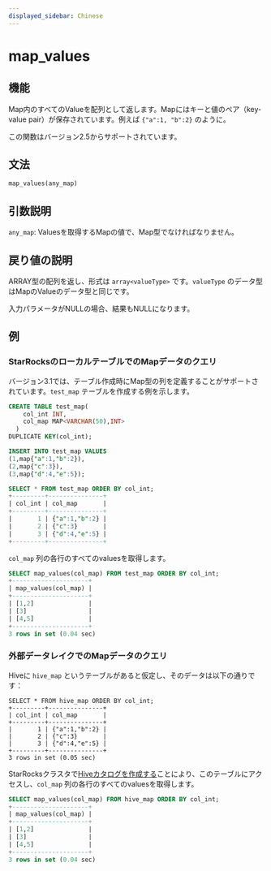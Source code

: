 ```yaml
---
displayed_sidebar: Chinese
---
```


# map_values

## 機能

Map内のすべてのValueを配列として返します。Mapにはキーと値のペア（key-value pair）が保存されています。例えば `{"a":1, "b":2}` のように。

この関数はバージョン2.5からサポートされています。

## 文法

```Haskell
map_values(any_map)
```

## 引数説明

`any_map`: Valuesを取得するMapの値で、Map型でなければなりません。

## 戻り値の説明

ARRAY型の配列を返し、形式は `array<valueType>` です。`valueType` のデータ型はMapのValueのデータ型と同じです。

入力パラメータがNULLの場合、結果もNULLになります。

## 例

### StarRocksのローカルテーブルでのMapデータのクエリ

バージョン3.1では、テーブル作成時にMap型の列を定義することがサポートされています。`test_map` テーブルを作成する例を示します。

```SQL
CREATE TABLE test_map(
    col_int INT,
    col_map MAP<VARCHAR(50),INT>
  )
DUPLICATE KEY(col_int);

INSERT INTO test_map VALUES
(1,map{"a":1,"b":2}),
(2,map{"c":3}),
(3,map{"d":4,"e":5});

SELECT * FROM test_map ORDER BY col_int;
+---------+---------------+
| col_int | col_map       |
+---------+---------------+
|       1 | {"a":1,"b":2} |
|       2 | {"c":3}       |
|       3 | {"d":4,"e":5} |
+---------+---------------+
```

`col_map` 列の各行のすべてのvaluesを取得します。

```SQL
SELECT map_values(col_map) FROM test_map ORDER BY col_int;
+---------------------+
| map_values(col_map) |
+---------------------+
| [1,2]               |
| [3]                 |
| [4,5]               |
+---------------------+
3 rows in set (0.04 sec)
```

### 外部データレイクでのMapデータのクエリ

Hiveに `hive_map` というテーブルがあると仮定し、そのデータは以下の通りです：

```Plain
SELECT * FROM hive_map ORDER BY col_int;
+---------+---------------+
| col_int | col_map       |
+---------+---------------+
|       1 | {"a":1,"b":2} |
|       2 | {"c":3}       |
|       3 | {"d":4,"e":5} |
+---------+---------------+
3 rows in set (0.05 sec)
```

StarRocksクラスタで[Hiveカタログを作成する](../../../data_source/catalog/hive_catalog.md#hive-カタログの作成)ことにより、このテーブルにアクセスし、`col_map` 列の各行のすべてのvaluesを取得します。

```SQL
SELECT map_values(col_map) FROM hive_map ORDER BY col_int;
+---------------------+
| map_values(col_map) |
+---------------------+
| [1,2]               |
| [3]                 |
| [4,5]               |
+---------------------+
3 rows in set (0.04 sec)
```
